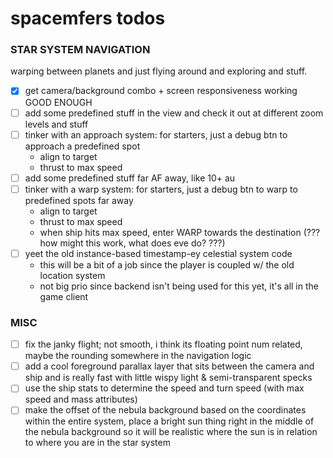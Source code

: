 # spacemfers todos

### STAR SYSTEM NAVIGATION

warping between planets and just flying around and exploring and stuff.

- [x] get camera/background combo + screen responsiveness working GOOD ENOUGH
- [ ] add some predefined stuff in the view and check it out at different zoom levels and stuff
- [ ] tinker with an approach system: for starters, just a debug btn to approach a predefined spot
  - align to target
  - thrust to max speed
- [ ] add some predefined stuff far AF away, like 10+ au
- [ ] tinker with a warp system: for starters, just a debug btn to warp to predefined spots far away
  - align to target
  - thrust to max speed
  - when ship hits max speed, enter WARP towards the destination (??? how might this work, what does eve do? ???)
- [ ] yeet the old instance-based timestamp-ey celestial system code
  - this will be a bit of a job since the player is coupled w/ the old location system
  - not big prio since backend isn't being used for this yet, it's all in the game client

### MISC

- [ ] fix the janky flight; not smooth, i think its floating point num related, maybe the rounding somewhere in the navigation logic
- [ ] add a cool foreground parallax layer that sits between the camera and ship and is really fast with little wispy light & semi-transparent specks
- [ ] use the ship stats to determine the speed and turn speed (with max speed and mass attributes)
- [ ] make the offset of the nebula background based on the coordinates within the entire system, place a bright sun thing right in the middle of the nebula background so it will be realistic where the sun is in relation to where you are in the star system
